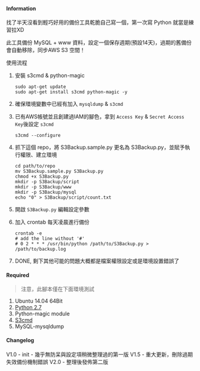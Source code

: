 #### Information

找了半天沒看到輕巧好用的備份工具乾脆自己寫一個，第一次寫 Python 就當是練習拉XD

此工具備份 MySQL + www 資料，設定一個保存週期(預設14天)，過期的舊備份會自動移除，同步AWS S3 空間！

使用流程

1. 安裝 s3cmd & python-magic
	
	```
	sudo apt-get update
	sudo apt-get install s3cmd python-magic -y
	```
	
2. 確保環境變數中已經有加入 `mysqldump` & `s3cmd`

3. 已有AWS帳號並且創建過IAM的腳色，拿到 `Access Key` & `Secret Access Key`後設定 `s3cmd`
	
	```
	s3cmd --configure
	```
	
4. 抓下這個 repo，將 S3Backup.sample.py 更名為 S3Backup.py，並賦予執行權限、建立環境
	```
	cd path/to/repo
	mv S3Backup.sample.py S3Backup.py
	chmod +x S3Backup.py
	mkdir -p S3Backup/script
	mkdir -p S3Backup/www
	mkdir -p S3Backup/mysql
	echo "0" > S3Backup/script/count.txt
	```
5. 開啟 `S3Backup.py` 編輯設定參數

6. 加入 crontab 每天凌晨進行備份
	```
	crontab -e
	# add the line without '#'
	# 0 2 * * * /usr/bin/python /path/to/S3Backup.py > /path/to/backup.log 
	```
7. DONE, 剩下其他可能的問題大概都是檔案權限設定或是環境設置錯誤了

#### Required

> 注意，此腳本僅在下面環境測試

1. Ubuntu 14.04 64Bit
2. [Python 2.7](https://docs.python.org/2.7/)
3. Python-magic module
4. [S3cmd](http://s3tools.org/s3cmd)
5. MySQL-mysqldump

#### Changelog

V1.0 - init - 幾乎無防呆與設定項稍微整理過的第一版
V1.5 - 重大更新，刪除過期失效備份機制錯誤
V2.0 - 整理後發佈第二版
